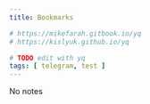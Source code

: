 ```yaml
---
title: Bookmarks

# https://mikefarah.gitbook.io/yq
# https://kislyuk.github.io/yq

# TODO edit with yq
tags: [ telegram, test ]
---
```


No notes
